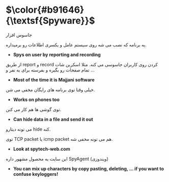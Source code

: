 $\color{#b91646}{\textsf{Spyware}}$
=============================================

جاسوس افزار

یه برنامه که نصب می شه روی سیستم عامل و یکسری اطلاعات رو برمیداره.

- **Spys on user by reporting and recording**

از طریق report و record کردن روی کاربران جاسوسی می کنه. مثلا اسکرین شات تمام صفحات رو بگیره و بفرسته برای یه نفر و ...

- **Most of the time it is Majjani software**

خیلی وقتا توی برنامه های رایگان مخفی می شن. 

- **Works on phones too**

توی گوشی ها هم کار می کنن.

- **Can hide data in a file and send it out**

می تونه دیتارو hide کنه.

توی TCP packet یا icmp packet هم می تونه مخفی شه.

- **Look at spytech-web.com**
  
این سایت یه محصول مشهور داره SpyAgent (ویندوزی)

- **You can mix up characters by copy pasting, deleting, … if you want to confuse keyloggers!**
